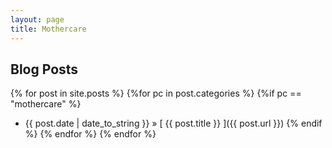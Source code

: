 ```yaml
---
layout: page
title: Mothercare 
---
```


## Blog Posts
{% for post in site.posts %}
{%for pc in post.categories %}
{%if pc == "mothercare" %}
  * {{ post.date | date_to_string }} &raquo; [ {{ post.title }} ]({{ post.url }})
{% endif %}
{% endfor %}
{% endfor %}
